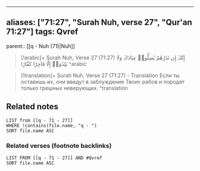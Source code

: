 
---
aliases: ["71:27", "Surah Nuh, verse 27", "Qur'an 71:27"]
tags: Qvref
---

parent:: [[q - Nuh (71)|Nuh]]

> [!arabic]+ Surah Nuh, Verse 27 (71:27)
> <span class="quran-arabic">إِنَّكَ إِن تَذَرْهُمْ يُضِلُّوا۟ عِبَادَكَ وَلَا يَلِدُوٓا۟ إِلَّا فَاجِرًا كَفَّارًا</span>
^arabic

> [!translation]+ Surah Nuh, Verse 27 (71:27) - Translation
> Если ты оставишь их, они введут в заблуждение Твоих рабов и породят только грешных неверующих.
^translation



## Related notes
```dataview
LIST from [[q - 71 - 27]]
WHERE !contains(file.name, "q - ")
SORT file.name ASC
```

### Related verses (footnote backlinks)
```dataview
LIST FROM [[q - 71 - 27]] AND #Qvref
SORT file.name ASC
```

